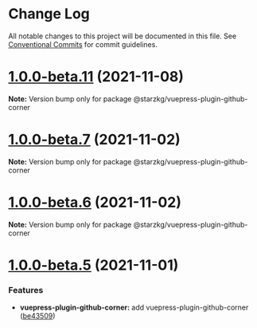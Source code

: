 # Change Log

All notable changes to this project will be documented in this file.
See [Conventional Commits](https://conventionalcommits.org) for commit guidelines.

# [1.0.0-beta.11](https://github.com/vuepress/vuepress-next/compare/v1.0.0-beta.10...v1.0.0-beta.11) (2021-11-08)

**Note:** Version bump only for package @starzkg/vuepress-plugin-github-corner





# [1.0.0-beta.7](https://github.com/vuepress/vuepress-next/compare/v1.0.0-beta.5...v1.0.0-beta.7) (2021-11-02)

**Note:** Version bump only for package @starzkg/vuepress-plugin-github-corner





# [1.0.0-beta.6](https://github.com/vuepress/vuepress-next/compare/v1.0.0-beta.5...v1.0.0-beta.6) (2021-11-02)

**Note:** Version bump only for package @starzkg/vuepress-plugin-github-corner





# [1.0.0-beta.5](https://github.com/vuepress/vuepress-next/compare/v1.0.0-beta.3...v1.0.0-beta.5) (2021-11-01)


### Features

* **vuepress-plugin-github-corner:** add vuepress-plugin-github-corner ([be43509](https://github.com/vuepress/vuepress-next/commit/be435098ac96139de80125884a3a897dec0a3df7))
